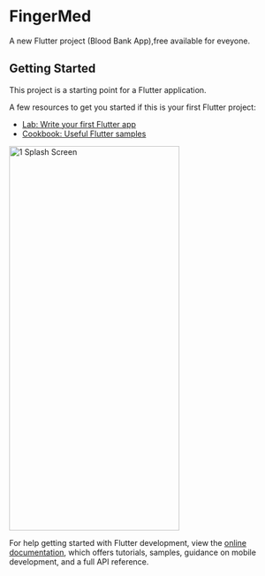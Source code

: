 # FingerMed

A new Flutter project (Blood Bank App),free available for eveyone.

## Getting Started

This project is a starting point for a Flutter application.

A few resources to get you started if this is your first Flutter project:

- [Lab: Write your first Flutter app](https://docs.flutter.dev/get-started/codelab)
- [Cookbook: Useful Flutter samples](https://docs.flutter.dev/cookbook)
<img width="308" height="695" alt="1 Splash Screen" src="https://github.com/user-attachments/assets/4a9486a5-824a-4e87-87d9-fe8252986e2d" />

For help getting started with Flutter development, view the
[online documentation](https://docs.flutter.dev/), which offers tutorials,
samples, guidance on mobile development, and a full API reference.
